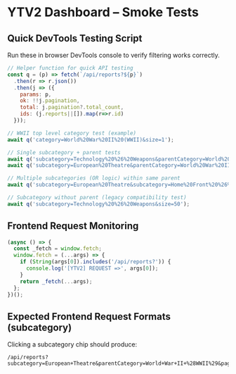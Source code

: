 # YTV2 Dashboard – Smoke Tests

## Quick DevTools Testing Script

Run these in browser DevTools console to verify filtering works correctly.

```javascript
// Helper function for quick API testing
const q = (p) => fetch(`/api/reports?${p}`)
  .then(r => r.json())
  .then(j => ({
    params: p,
    ok: !!j.pagination, 
    total: j.pagination?.total_count,
    ids: (j.reports||[]).map(r=>r.id)
  }));

// WWII top level category test (example)
await q('category=World%20War%20II%20(WWII)&size=1');                     // expect ~13

// Single subcategory + parent tests
await q('subcategory=Technology%20%26%20Weapons&parentCategory=World%20War%20II%20(WWII)&size=50');
await q('subcategory=European%20Theatre&parentCategory=World%20War%20II%20(WWII)&size=50');

// Multiple subcategories (OR logic) within same parent
await q('subcategory=European%20Theatre&subcategory=Home%20Front%20%26%20Society&parentCategory=World%20War%20II%20(WWII)&size=50');

// Subcategory without parent (legacy compatibility test)
await q('subcategory=Technology%20%26%20Weapons&size=50');
```

## Frontend Request Monitoring

```javascript
(async () => {
  const _fetch = window.fetch;
  window.fetch = (...args) => {
    if (String(args[0]).includes('/api/reports?')) {
      console.log('[YTV2] REQUEST =>', args[0]);
    }
    return _fetch(...args);
  };
})();
```

## Expected Frontend Request Formats (subcategory)
Clicking a subcategory chip should produce:

```
/api/reports?subcategory=European+Theatre&parentCategory=World+War+II+%28WWII%29&page=1&size=12&sort=added_desc
```

